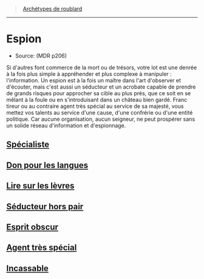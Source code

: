 ﻿---
!SubClassItem
Name: Espion
Source: (MDR p206)
ParentClassId: hd_rogue.md
Id: rogue_spy_hd.md#espion
RootId: rogue_spy_hd.md
ParentLink: rogue_hd.md#archétypes-de-roublard
ParentName: Archétypes de roublard
NameLevel: 1
Attributes: {}
---
>  [Archétypes de roublard](hd_rogue_archetypes_de_roublard.md)

---


# Espion

- Source: (MDR p206)

Si d'autres font commerce de la mort ou de trésors, votre lot est une denrée à la fois plus simple à appréhender et plus complexe à manipuler : l'information. Un espion est à la fois un maître dans l'art d'observer et d'écouter, mais c'est aussi un séducteur et un acrobate capable de prendre de grands risques pour approcher sa cible au plus près, que ce soit en se mêlant à la foule ou en s'introduisant dans un château bien gardé. Franc tireur ou au contraire agent très spécial au service de sa majesté, vous mettez vos talents au service d'une cause, d'une confrérie ou d'une entité politique. Car aucune organisation, aucun seigneur, ne peut prospérer sans un solide réseau d'information et d'espionnage.



## [Spécialiste](hd_rogue_spy_specialiste.md)



## [Don pour les langues](hd_rogue_spy_don_pour_les_langues.md)



## [Lire sur les lèvres](hd_rogue_spy_lire_sur_les_levres.md)



## [Séducteur hors pair](hd_rogue_spy_seducteur_hors_pair.md)



## [Esprit obscur](hd_rogue_spy_esprit_obscur.md)



## [Agent très spécial](hd_rogue_spy_agent_tres_special.md)



## [Incassable](hd_rogue_spy_incassable.md)

